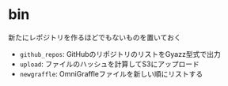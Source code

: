 # bin

新たにレポジトリを作るほどでもないものを置いておく

* ```github_repos```: GitHubのリポジトリのリストをGyazz型式で出力
* ```upload```: ファイルのハッシュを計算してS3にアップロード
* ```newgraffle```: OmniGraffleファイルを新しい順にリストする

